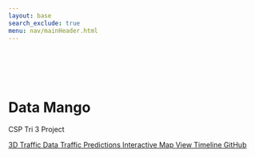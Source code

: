 ```yaml
---
layout: base
search_exclude: true
menu: nav/mainHeader.html
---
```


<div class="bg-[{{site.colors.background}}]">
  <!-- Canvas for Traffic Animation -->
  <canvas id="trafficCanvas"></canvas>

  <!-- Hero Content -->
  <div class="flex items-center justify-center min-h-screen px-4">
    <div class="z-10 bg-white rounded-2xl shadow-2xl p-8 max-w-xl text-center">
      <!-- Rotating Mango Icon -->
      <div class="flex justify-center mb-4">
        <div class="rotate-slow">
          <svg width="60" height="60" viewBox="0 0 64 64" xmlns="http://www.w3.org/2000/svg">
            <g fill="none" stroke="{{site.colors.primary}}" stroke-width="2">
                <ellipse cx="32" cy="32" rx="20" ry="26" fill="{{site.colors.primary}}"/>
              <path d="M32 10 C35 5, 45 5, 48 12" stroke="{{site.colors.accent.green}}" stroke-width="3" fill="none"/>
            </g>
          </svg>
        </div>
      </div>
      <!-- Title & Description -->
      <h1 class="text-4xl font-bold text-[{{site.colors.primary}}] mb-2">Data Mango</h1>
      <p class="text-xl text-[{{site.colors.secondary}}] mb-6">CSP Tri 3 Project</p>
      <!-- Interactive Buttons -->
      <div class="flex flex-wrap gap-4 justify-center">
        <a href="3d-traffic.html" class="px-4 py-2 rounded-full bg-[{{site.colors.primary}}] text-white shadow hover:bg-[{{site.colors.primary-hover}}] transition">
          3D Traffic Data
        </a>
        <a href="predictions.html" class="px-4 py-2 rounded-full bg-[{{site.colors.accent.green}}] text-white shadow hover:bg-[{{site.colors.accent.green-hover}}] transition">
          Traffic Predictions
        </a>
        <a href="map.html" class="px-4 py-2 rounded-full bg-[{{site.colors.secondary}}] text-white shadow hover:bg-[{{site.colors.secondary-hover}}] transition">
          Interactive Map
        </a>
        <a href="https://github.com/users/Tvick22/projects/4" target="_blank" class="px-4 py-2 rounded-full bg-[{{site.colors.accent.red}}] text-white shadow hover:bg-[{{site.colors.accent.red-hover}}] transition">
          View Timeline
        </a>
        <a href="https://github.com/Tvick22/DataMango" target="_blank" class="px-4 py-2 rounded-full bg-[{{site.colors.primary}}] text-white shadow hover:bg-[{{site.colors.primary-hover}}] transition">
          GitHub
        </a>
      </div>
    </div>
  </div>
</div>
<script>
    const canvas = document.getElementById('trafficCanvas');
    const ctx = canvas.getContext('2d');
    let cars = [];
    let lanes = [];

    // Adjust canvas to fill the window
    function resizeCanvas() {
      canvas.width = window.innerWidth;
      canvas.height = window.innerHeight;
      // Define three lanes at different vertical positions
      lanes = [canvas.height * 0.3, canvas.height * 0.5, canvas.height * 0.7];
    }
    window.addEventListener('resize', resizeCanvas);
    resizeCanvas();

    // Create car objects with random speed and color (red or green accent)
    function createCars(num) {
      cars = [];
      for (let i = 0; i < num; i++) {
        const lane = lanes[Math.floor(Math.random() * lanes.length)];
        cars.push({
          x: Math.random() * canvas.width,
          y: lane - 10, // Adjust Y position to center within lane
          width: 30,
          height: 20,
          speed: 1 + Math.random() * 2,
          color: Math.random() > 0.5 ? '{{site.colors.accent.red}}' : '{{site.colors.accent.green}}'
        });
      }
    }
    createCars(10);

    // Animation loop: clear canvas, draw lane lines, and animate cars
    function animate() {
      ctx.clearRect(0, 0, canvas.width, canvas.height);

      // Draw lane lines
      ctx.strokeStyle = '{{site.colors.secondary}}';
      ctx.lineWidth = 2;
      lanes.forEach(lane => {
        ctx.beginPath();
        ctx.moveTo(0, lane);
        ctx.lineTo(canvas.width, lane);
        ctx.stroke();
      });

      // Draw and update cars
      cars.forEach(car => {
        ctx.fillStyle = car.color;
        ctx.fillRect(car.x, car.y, car.width, car.height);
        car.x += car.speed;
        if (car.x > canvas.width) {
          car.x = -car.width;
        }
      });

      requestAnimationFrame(animate);
    }
    animate();
</script>
<style>
  /* Mango icon spin animation */
  @keyframes spin {
    from { transform: rotate(0deg); }
    to { transform: rotate(360deg); }
  }
  .rotate-slow {
    animation: spin 10s linear infinite;
  }
  /* Canvas covers full screen behind content */
  #trafficCanvas {
    position: fixed;
    top: 0;
    left: 0;
  }
</style>
